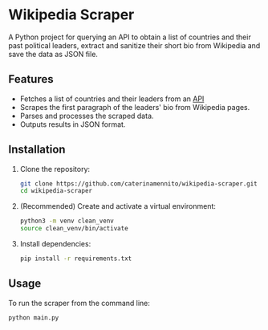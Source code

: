 # Wikipedia Scraper

A Python project for querying an API to obtain a list of countries and their past political leaders, extract and sanitize their short bio from Wikipedia and save the data as JSON file.

## Features

- Fetches a list of countries and their leaders from an [API](https://country-leaders.onrender.com/docs#/)
- Scrapes the first paragraph of the leaders' bio from Wikipedia pages.
- Parses and processes the scraped data.
- Outputs results in JSON format.


## Installation

1. Clone the repository:
    ```sh
    git clone https://github.com/caterinamennito/wikipedia-scraper.git
    cd wikipedia-scraper
    ```

2. (Recommended) Create and activate a virtual environment:
    ```sh
    python3 -m venv clean_venv
    source clean_venv/bin/activate
    ```

3. Install dependencies:
    ```sh
    pip install -r requirements.txt
    ```

## Usage

To run the scraper from the command line:
```sh
python main.py

